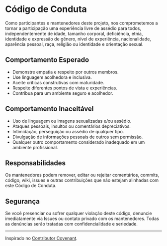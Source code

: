 # Código de Conduta

Como participantes e mantenedores deste projeto, nos comprometemos a tornar a participação uma experiência livre de assédio para todos, independentemente de idade, tamanho corporal, deficiência, etnia, identidade e expressão de gênero, nível de experiência, nacionalidade, aparência pessoal, raça, religião ou identidade e orientação sexual.

## Comportamento Esperado

- Demonstre empatia e respeito por outros membros.
- Use linguagem acolhedora e inclusiva.
- Aceite críticas construtivas com maturidade.
- Respeite diferentes pontos de vista e experiências.
- Contribua para um ambiente seguro e acolhedor.

## Comportamento Inaceitável

- Uso de linguagem ou imagens sexualizadas e/ou assédio.
- Ataques pessoais, insultos ou comentários depreciativos.
- Intimidação, perseguição ou assédio de qualquer tipo.
- Divulgação de informações pessoais de outros sem permissão.
- Qualquer outro comportamento considerado inadequado em um ambiente profissional.

## Responsabilidades

Os mantenedores podem remover, editar ou rejeitar comentários, commits, código, wiki, issues e outras contribuições que não estejam alinhadas com este Código de Conduta.

## Segurança

Se você presenciar ou sofrer qualquer violação deste código, denuncie imediatamente via Issues ou contato privado com os mantenedores. Todas as denúncias serão tratadas com confidencialidade e seriedade.

---

Inspirado no [Contributor Covenant](https://www.contributor-covenant.org/pt-br/version/2/0/code_of_conduct/). 